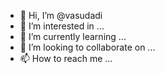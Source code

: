 - 👋 Hi, I’m @vasudadi
- 👀 I’m interested in ...
- 🌱 I’m currently learning ...
- 💞️ I’m looking to collaborate on ...
- 📫 How to reach me ...

<!---
vasudadi/vasudadi is a ✨ special ✨ repository because its `README.md` (this file) appears on your GitHub profile.
You can click the Preview link to take a look at your changes.
--->
